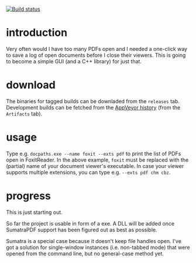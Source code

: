
[![Build status](https://ci.appveyor.com/api/projects/status/2ajaq92mwe4urmkl?svg=true)](https://ci.appveyor.com/project/dejbug/docpaths)

# introduction

Very often would I have too many PDFs open and I needed a one-click way to save a log of open documents before I close their viewers. This is going to become a simple GUI (and a C++ library) for just that.

# download

The binaries for tagged builds can be downladed from the `releases` tab. Development builds can be fetched from the [AppVeyor history](https://ci.appveyor.com/project/dejbug/docpaths/history) (from the `Artifacts` tab).

# usage

Type e.g. `docpaths.exe --name foxit --exts pdf` to print the list of PDFs open in FoxitReader. In the above example, `foxit` must be replaced with the (partial) name of your document viewer's executable. In case your viewer supports multiple extensions, you can type e.g. `--exts pdf chm cbz`.

# progress

This is just starting out.

So far the project is usable in form of a exe. A DLL will be added once SumatraPDF support has been figured out as best as possible.

Sumatra is a special case because it doesn't keep file handles open. I've got a solution for single-window instances (i.e. non-tabbed mode) that were opened from the command line, but no general-case method yet.
